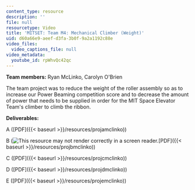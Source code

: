 ```yaml
---
content_type: resource
description: ''
file: null
resourcetype: Video
title: 'MITSET: Team M4: Mechanical Climber (Weight)'
uid: d60a66e9-aeef-d3fa-3b0f-9a2a1192c88e
video_files:
  video_captions_file: null
video_metadata:
  youtube_id: rpWhvQc42qc
---
```


**Team members:** Ryan McLinko, Carolyn O'Brien

The team project was to reduce the weight of the roller assembly so as to increase our Power Beaming competition score and to decrease the amount of power that needs to be supplied in order for the MIT Space Elevator Team's climber to climb the ribbon.

**Deliverables:**

A ([PDF]({{< baseurl >}}/resources/projamclinko))

B (![This resource may not render correctly in a screen reader.](/images/inacessible.gif)[PDF]({{< baseurl >}}/resources/projbmclinko))

C ([PDF]({{< baseurl >}}/resources/projcmclinko))

D ([PDF]({{< baseurl >}}/resources/projdmclinko))

E ([PDF]({{< baseurl >}}/resources/projemclinko))
